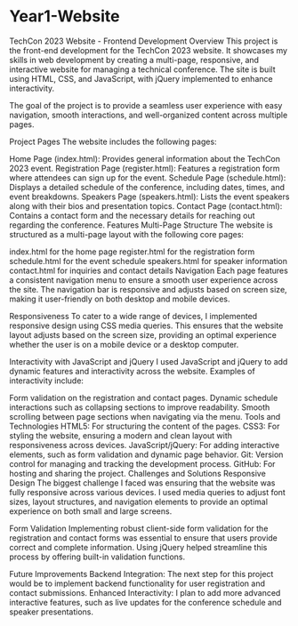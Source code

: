 # Year1-Website

TechCon 2023 Website - Frontend Development
Overview
This project is the front-end development for the TechCon 2023 website. It showcases my skills in web development by creating a multi-page, responsive, and interactive website for managing a technical conference. The site is built using HTML, CSS, and JavaScript, with jQuery implemented to enhance interactivity.

The goal of the project is to provide a seamless user experience with easy navigation, smooth interactions, and well-organized content across multiple pages.

Project Pages
The website includes the following pages:

Home Page (index.html): Provides general information about the TechCon 2023 event.
Registration Page (register.html): Features a registration form where attendees can sign up for the event.
Schedule Page (schedule.html): Displays a detailed schedule of the conference, including dates, times, and event breakdowns.
Speakers Page (speakers.html): Lists the event speakers along with their bios and presentation topics.
Contact Page (contact.html): Contains a contact form and the necessary details for reaching out regarding the conference.
Features
Multi-Page Structure
The website is structured as a multi-page layout with the following core pages:

index.html for the home page
register.html for the registration form
schedule.html for the event schedule
speakers.html for speaker information
contact.html for inquiries and contact details
Navigation
Each page features a consistent navigation menu to ensure a smooth user experience across the site. The navigation bar is responsive and adjusts based on screen size, making it user-friendly on both desktop and mobile devices.

Responsiveness
To cater to a wide range of devices, I implemented responsive design using CSS media queries. This ensures that the website layout adjusts based on the screen size, providing an optimal experience whether the user is on a mobile device or a desktop computer.

Interactivity with JavaScript and jQuery
I used JavaScript and jQuery to add dynamic features and interactivity across the website. Examples of interactivity include:

Form validation on the registration and contact pages.
Dynamic schedule interactions such as collapsing sections to improve readability.
Smooth scrolling between page sections when navigating via the menu.
Tools and Technologies
HTML5: For structuring the content of the pages.
CSS3: For styling the website, ensuring a modern and clean layout with responsiveness across devices.
JavaScript/jQuery: For adding interactive elements, such as form validation and dynamic page behavior.
Git: Version control for managing and tracking the development process.
GitHub: For hosting and sharing the project.
Challenges and Solutions
Responsive Design
The biggest challenge I faced was ensuring that the website was fully responsive across various devices. I used media queries to adjust font sizes, layout structures, and navigation elements to provide an optimal experience on both small and large screens.

Form Validation
Implementing robust client-side form validation for the registration and contact forms was essential to ensure that users provide correct and complete information. Using jQuery helped streamline this process by offering built-in validation functions.

Future Improvements
Backend Integration: The next step for this project would be to implement backend functionality for user registration and contact submissions.
Enhanced Interactivity: I plan to add more advanced interactive features, such as live updates for the conference schedule and speaker presentations.
